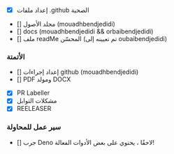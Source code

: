 - [X] إعداد ملفات .github الصحية 
- [] مجلد الأصول (mouadhbendjedidi) 
- [] docs (mouadhbendjedidi && orbaibendjedidi) 
- [] ملف readMe المحسّن (تم تعيينه إلى oubaibendjedidi) 
### الأتمتة 
- [] إعداد إجراءات github (mouadhbendjedidi) 
- [] PDF ومولد DOCX 
- [X] PR Labeller 
- [x] مشكلات التوابل 
- [x] REELEASER 
### سير عمل للمحاولة 
- [] جرب Deno لاحقًا ، يحتوي على بعض الأدوات الفعالة!